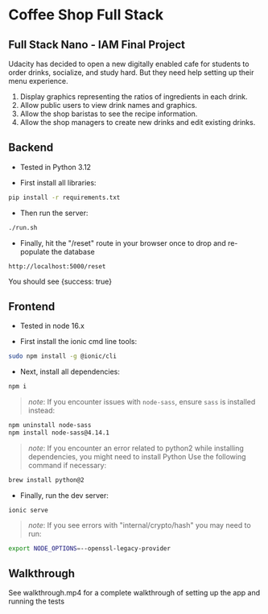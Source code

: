 # Coffee Shop Full Stack

## Full Stack Nano - IAM Final Project

Udacity has decided to open a new digitally enabled cafe for students to order drinks, socialize, and study hard. But they need help setting up their menu experience.

1. Display graphics representing the ratios of ingredients in each drink.
2. Allow public users to view drink names and graphics.
3. Allow the shop baristas to see the recipe information.
4. Allow the shop managers to create new drinks and edit existing drinks.

## Backend

- Tested in Python 3.12

- First install all libraries:

```bash
pip install -r requirements.txt
```

- Then run the server:

```bash
./run.sh
```
- Finally, hit the "/reset" route in your browser once to drop and re-populate the database

```
http://localhost:5000/reset
```

You should see {success: true}



## Frontend

- Tested in node 16.x

- First install the ionic cmd line tools:

```bash
sudo npm install -g @ionic/cli
```
- Next, install all dependencies:

```bash
npm i
```

> _note_: If you encounter issues with `node-sass`, ensure `sass` is installed instead:

```bash
npm uninstall node-sass
npm install node-sass@4.14.1
```

> _note_: If you encounter an error related to python2 while installing dependencies, you might need to install Python  Use the following command if necessary:
```bash
brew install python@2
```

- Finally, run the dev server:

```
ionic serve
```

> _note_: If you see errors with "internal/crypto/hash" you may need to run:

```bash
export NODE_OPTIONS=--openssl-legacy-provider

```

## Walkthrough

See walkthrough.mp4 for a complete walkthrough of setting up the app and running the tests








